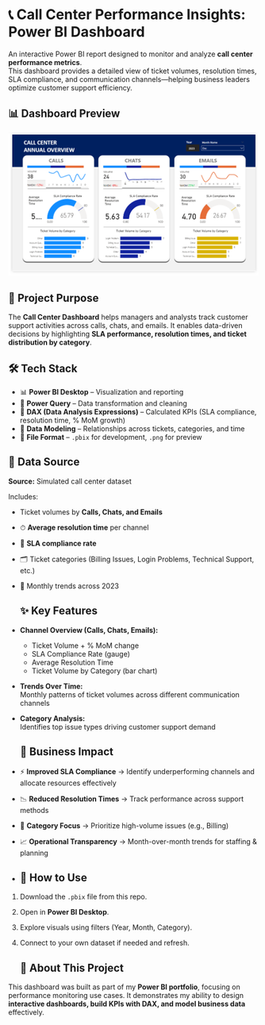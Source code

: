 # 📞 Call Center Performance Insights: Power BI Dashboard
An interactive Power BI report designed to monitor and analyze **call center performance metrics**.  
This dashboard provides a detailed view of ticket volumes, resolution times, SLA compliance, and communication channels—helping business leaders optimize customer support efficiency.  

## 📊 Dashboard Preview
![Call Center Dashboard](https://github.com/Jericho0015/Call-Center-KPI-Operations-Dashboard/blob/main/Report%20Preview/Preview%20of%20Report.PNG)

## 🎯 Project Purpose
The **Call Center Dashboard** helps managers and analysts track customer support activities across calls, chats, and emails. It enables data-driven decisions by highlighting **SLA performance, resolution times, and ticket distribution by category**.  

## 🛠 Tech Stack
- 📊 **Power BI Desktop** – Visualization and reporting  
- 📂 **Power Query** – Data transformation and cleaning  
- 🧠 **DAX (Data Analysis Expressions)** – Calculated KPIs (SLA compliance, resolution time, % MoM growth)  
- 📝 **Data Modeling** – Relationships across tickets, categories, and time  
- 📁 **File Format** – `.pbix` for development, `.png` for preview 

## 📂 Data Source
**Source:** Simulated call center dataset  

Includes:  
- Ticket volumes by **Calls, Chats, and Emails**  
- ⏱ **Average resolution time** per channel  
- 🎯 **SLA compliance rate**  
- 🗂 Ticket categories (Billing Issues, Login Problems, Technical Support, etc.)  
- 📅 Monthly trends across 2023

  ## ✨ Key Features
- **Channel Overview (Calls, Chats, Emails):**
  - Ticket Volume + % MoM change  
  - SLA Compliance Rate (gauge)  
  - Average Resolution Time  
  - Ticket Volume by Category (bar chart)  

- **Trends Over Time:**  
  Monthly patterns of ticket volumes across different communication channels  

- **Category Analysis:**  
  Identifies top issue types driving customer support demand

  ## 🚀 Business Impact
- ⚡ **Improved SLA Compliance** → Identify underperforming channels and allocate resources effectively  
- 📉 **Reduced Resolution Times** → Track performance across support methods  
- 🎯 **Category Focus** → Prioritize high-volume issues (e.g., Billing)  
- 📈 **Operational Transparency** → Month-over-month trends for staffing & planning

- ## 📝 How to Use
1. Download the `.pbix` file from this repo.  
2. Open in **Power BI Desktop**.  
3. Explore visuals using filters (Year, Month, Category).  
4. Connect to your own dataset if needed and refresh.

   ## 📌 About This Project
This dashboard was built as part of my **Power BI portfolio**, focusing on performance monitoring use cases. It demonstrates my ability to design **interactive dashboards, build KPIs with DAX, and model business data** effectively.  


